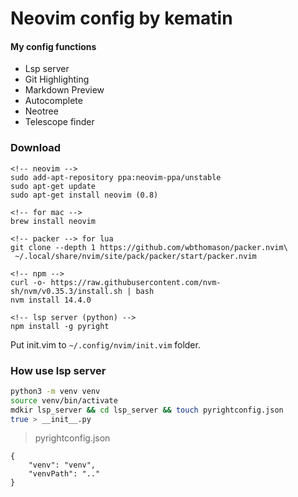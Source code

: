 # Neovim config by kematin
#### My config functions

- Lsp server
- Git Highlighting
- Markdown Preview
- Autocomplete
- Neotree
- Telescope finder

### Download

```
<!-- neovim -->
sudo add-apt-repository ppa:neovim-ppa/unstable
sudo apt-get update
sudo apt-get install neovim (0.8)

<!-- for mac -->
brew install neovim

<!-- packer --> for lua
git clone --depth 1 https://github.com/wbthomason/packer.nvim\
 ~/.local/share/nvim/site/pack/packer/start/packer.nvim

<!-- npm -->
curl -o- https://raw.githubusercontent.com/nvm-sh/nvm/v0.35.3/install.sh | bash
nvm install 14.4.0

<!-- lsp server (python) -->
npm install -g pyright
```

Put init.vim to `~/.config/nvim/init.vim` folder.

### How use lsp server
```bash
python3 -m venv venv
source venv/bin/activate
mdkir lsp_server && cd lsp_server && touch pyrightconfig.json
true > __init__.py
```
> pyrightconfig.json
```
{
    "venv": "venv",
    "venvPath": ".."
}
```
